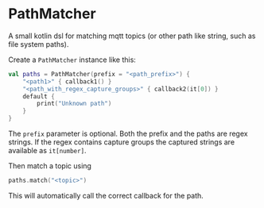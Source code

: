 # PathMatcher

A small kotlin dsl for matching mqtt topics  (or other path like string, such as file system paths).

Create a `PathMatcher` instance like this:
```kotlin
val paths = PathMatcher(prefix = "<path_prefix>") {
    "<path1>" { callback1() }
    "<path_with_regex_capture_groups>" { callback2(it[0]) }
    default {
        print("Unknown path")
    }
}
```
The `prefix` parameter is optional. Both the prefix and the paths are regex strings. If the regex contains capture
groups the captured strings are available as `it[number]`.

Then match a topic using 
```kotlin
paths.match("<topic>")
```
This will automatically call the correct callback for the path.